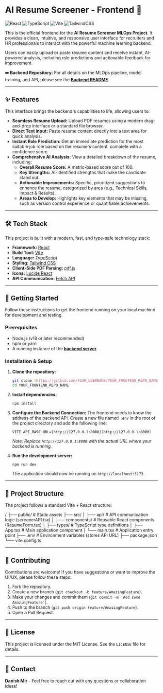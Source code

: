 # AI Resume Screener - Frontend 🚀

![React](https://img.shields.io/badge/react-%2320232a.svg?style=for-the-badge&logo=react&logoColor=%2361DAFB)
![TypeScript](https://img.shields.io/badge/typescript-%23007ACC.svg?style=for-the-badge&logo=typescript&logoColor=white)
![Vite](https://img.shields.io/badge/vite-%23646CFF.svg?style=for-the-badge&logo=vite&logoColor=white)
![TailwindCSS](https://img.shields.io/badge/tailwindcss-%2338B2AC.svg?style=for-the-badge&logo=tailwind-css&logoColor=white)

This is the official frontend for the **AI Resume Screener MLOps Project**. It provides a clean, intuitive, and responsive user interface for recruiters and HR professionals to interact with the powerful machine learning backend.

Users can easily upload or paste resume content and receive instant, AI-powered analysis, including role predictions and actionable feedback for improvement.

**➡️ Backend Repository:** For all details on the MLOps pipeline, model training, and API, please see the [**Backend README**](httpss://github.com/mirdanish6594/Resume-Screener).

---
## ✨ Features

This interface brings the backend's capabilities to life, allowing users to:

* **Seamless Resume Upload:** Upload PDF resumes using a modern drag-and-drop interface or a standard file browser.
* **Direct Text Input:** Paste resume content directly into a text area for quick analysis.
* **Instant Role Prediction:** Get an immediate prediction for the most suitable job role based on the resume's content, complete with a confidence score.
* **Comprehensive AI Analysis:** View a detailed breakdown of the resume, including:
    * **Overall Resume Score:** A metric-based score out of 100.
    * **Key Strengths:** AI-identified strengths that make the candidate stand out.
    * **Actionable Improvements:** Specific, prioritized suggestions to enhance the resume, categorized by area (e.g., Technical Skills, Impact & Results).
    * **Areas to Develop:** Highlights key elements that may be missing, such as version control experience or quantifiable achievements.



---
## 🛠️ Tech Stack

This project is built with a modern, fast, and type-safe technology stack:

* **Framework:** [React](httpss://reactjs.org/)
* **Build Tool:** [Vite](httpss://vitejs.dev/)
* **Language:** [TypeScript](httpss://www.typescriptlang.org/)
* **Styling:** [Tailwind CSS](httpss://tailwindcss.com/)
* **Client-Side PDF Parsing:** [pdf.js](httpss://mozilla.github.io/pdf.js/)
* **Icons:** [Lucide React](httpss://lucide.dev/)
* **API Communication:** [Fetch API](httpss://developer.mozilla.org/en-US/docs/Web/API/Fetch_API)

---
## 🚀 Getting Started

Follow these instructions to get the frontend running on your local machine for development and testing.

### Prerequisites

* Node.js (v18 or later recommended)
* npm or yarn
* A running instance of the [**backend server**](httpss://github.com/mirdanish6594/Resume-Screener).

### Installation & Setup

1.  **Clone the repository:**
    ```bash
    git clone [https://github.com/YOUR_USERNAME/YOUR_FRONTEND_REPO_NAME.git](https://github.com/YOUR_USERNAME/YOUR_FRONTEND_REPO_NAME.git)
    cd YOUR_FRONTEND_REPO_NAME
    ```

2.  **Install dependencies:**
    ```bash
    npm install
    ```

3.  **Configure the Backend Connection:**
    The frontend needs to know the address of the backend API.
    Create a new file named `.env` in the root of the project directory and add the following line:

    ```env
    VITE_API_BASE_URL=[http://127.0.0.1:8000](http://127.0.0.1:8000)
    ```
    *Note: Replace `http://127.0.0.1:8000` with the actual URL where your backend is running.*

4.  **Run the development server:**
    ```bash
    npm run dev
    ```
    The application should now be running on `http://localhost:5173`.

---
## 📂 Project Structure

The project follows a standard Vite + React structure:

/
├── public/              # Static assets
├── src/
│   ├── api/             # API communication logic (screenerAPI.tsx)
│   ├── components/      # Reusable React components (ResumeForm.tsx)
│   ├── types/           # TypeScript type definitions
│   ├── App.tsx          # Main application component
│   └── main.tsx         # Application entry point
├── .env                 # Environment variables (stores API URL)
├── package.json
└── vite.config.ts


---
## 🤝 Contributing

Contributions are welcome! If you have suggestions or want to improve the UI/UX, please follow these steps:

1.  Fork the repository.
2.  Create a new branch (`git checkout -b feature/AmazingFeature`).
3.  Make your changes and commit them (`git commit -m 'Add some AmazingFeature'`).
4.  Push to the branch (`git push origin feature/AmazingFeature`).
5.  Open a Pull Request.

---
## 📄 License

This project is licensed under the MIT License. See the `LICENSE` file for details.

---
## 📧 Contact

**Danish Mir** - Feel free to reach out with any questions or collaboration ideas!
